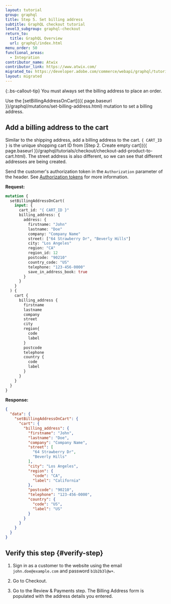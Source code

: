 ```yaml
---
layout: tutorial
group: graphql
title: Step 5. Set billing address
subtitle: GraphQL checkout tutorial
level3_subgroup: graphql-checkout
return_to:
  title: GraphQL Overview
  url: graphql/index.html
menu_order: 50
functional_areas:
  - Integration
contributor_name: Atwix
contributor_link: https://www.atwix.com/
migrated_to: https://developer.adobe.com/commerce/webapi/graphql/tutorials/checkout/set-billing-address/
layout: migrated
---
```


{:.bs-callout-tip}
You must always set the billing address to place an order.

Use the [setBillingAddressOnCart]({{ page.baseurl }}/graphql/mutations/set-billing-address.html) mutation to set a billing address.

## Add a billing address to the cart

Similar to the shipping address, add a billing address to the cart. `{ CART_ID }` is the unique shopping cart ID from [Step 2. Create empty cart]({{ page.baseurl }}/graphql/tutorials/checkout/checkout-add-product-to-cart.html). The street address is also different, so we can see that different addresses are being created.

Send the customer's authorization token in the `Authorization` parameter of the header. See [Authorization tokens]({{page.baseurl}}/graphql/authorization-tokens.html) for more information.

**Request:**

```graphql
mutation {
  setBillingAddressOnCart(
    input: {
      cart_id: "{ CART_ID }"
      billing_address: {
        address: {
          firstname: "John"
          lastname: "Doe"
          company: "Company Name"
          street: ["64 Strawberry Dr", "Beverly Hills"]
          city: "Los Angeles"
          region: "CA"
          region_id: 12
          postcode: "90210"
          country_code: "US"
          telephone: "123-456-0000"
          save_in_address_book: true
        }
      }
    }
  ) {
    cart {
      billing_address {
        firstname
        lastname
        company
        street
        city
        region{
          code
          label
        }
        postcode
        telephone
        country {
          code
          label
        }
      }
    }
  }
}
```

**Response:**

```json
{
  "data": {
    "setBillingAddressOnCart": {
      "cart": {
        "billing_address": {
          "firstname": "John",
          "lastname": "Doe",
          "company": "Company Name",
          "street": [
            "64 Strawberry Dr",
            "Beverly Hills"
          ],
          "city": "Los Angeles",
          "region": {
            "code": "CA",
            "label": "California"
          },
          "postcode": "90210",
          "telephone": "123-456-0000",
          "country": {
            "code": "US",
            "label": "US"
          }
        }
      }
    }
  }
}
```

## Verify this step {#verify-step}

1. Sign in as a customer to the website using the email `john.doe@example.com` and password `b1b2b3l@w+`.

1. Go to Checkout.

1. Go to the Review & Payments step. The Billing Address form is populated with the address details you entered.
